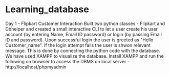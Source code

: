 # Learning_database


Day 1 - Flipkart Customer Interaction
Built two python classes -  Flipkart and Dbhelper and created a small interactive CLI to let a user create his user account (by entering Name, Email ID password) or login (by passing Email ID and password). Upon successful login the user is greeted as "Hello Customer_name". If the login attempt fails the user is shwon relevant message. This is done by connecting the python code with the database. We have used XAMPP to visualize the database. Install XAMPP and run the following on browser to access the DBMS on local server -  http://localhost/phpmyadmin
